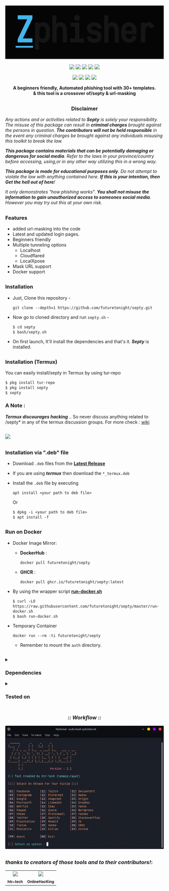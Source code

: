 <!--/septy -->

<p align="center">
  <img src=".github/misc/logo.png">
</p>

<p align="center">
  <img src="https://img.shields.io/badge/Version-1.0.0-green?style=for-the-badge">
  <img src="https://img.shields.io/github/license/futuretonight/septy?style=for-the-badge">
  <img src="https://img.shields.io/github/stars/futuretonight/septy?style=for-the-badge">
  <img src="https://img.shields.io/github/issues/futuretonight/septy?color=red&style=for-the-badge">
  <img src="https://img.shields.io/github/forks/futuretonight/septy?color=teal&style=for-the-badge">
</p>

<p align="center">
  <img src="https://img.shields.io/badge/Open%20Source-Yes-darkgreen?style=flat-square">
  <img src="https://img.shields.io/badge/Maintained%3F-Yes-lightblue?style=flat-square">
  <img src="https://img.shields.io/badge/Written%20In-Bash-darkcyan?style=flat-square">
  <img src="https://hits.seeyoufarm.com/api/count/incr/badge.svg?url=https%3A%2F%2Fgithub.com%2Ffuturetonight%2/septy&title=Visitors&edge_flat=false"/></a>
</p>

<p align="center"><b>A beginners friendly, Automated phishing tool with 30+ templates.<br>& this tool is a crossover of/septy & url-masking</b></p>

##

<h3><p align="center">Disclaimer</p></h3>

<i>Any actions and or activities related to <b>Septy</b> is solely your responsibility. The misuse of this package can result in <b>criminal charges</b> brought against the persons in question. <b>The contributors will not be held responsible</b> in the event any criminal charges be brought against any individuals misusing this toolkit to break the law.

<b>This package contains materials that can be potentially damaging or dangerous for social media</b>. Refer to the laws in your province/country before accessing, using,or in any other way utilizing this in a wrong way.

<b>This package is made for educational purposes only</b>. Do not attempt to violate the law with anything contained here. <b>If this is your intention, then Get the hell out of here</b>!

It only demonstrates "how phishing works". <b>You shall not misuse the information to gain unauthorized access to someones social media</b>. However you may try out this at your own risk.</i>

##

### Features
- added url-masking into the code
- Latest and updated login pages.
- Beginners friendly
- Multiple tunneling options
  - Localhost
  - Cloudflared
  - LocalXpose
- Mask URL support 
- Docker support

##

### Installation

- Just, Clone this repository -
  ```
  git clone --depth=1 https://github.com/futuretonight/septy.git
  ```

- Now go to cloned directory and run `septy.sh` -
  ```
  $ cd septy
  $ bash/septy.sh
  ```

- On first launch, It'll install the dependencies and that's it. ***Septy*** is installed.

##

### Installation (Termux)
You can easily install/septy in Termux by using tur-repo
```
$ pkg install tur-repo
$ pkg install septy
$ septy
```
### A Note : 
***Termux discourages hacking*** .. So never discuss anything related to /septy* in any of the termux discussion groups. For more check : [wiki](https://wiki.termux.com/wiki/Hacking)

##

<p align="left">
  <a href="https://shell.cloud.google.com/cloudshell/open?cloudshell_git_repo=https://github.com/futuretonight/septy.git&tutorial=README.md" target="_blank"><img src="https://gstatic.com/cloudssh/images/open-btn.svg"></a>
</p>

##

### Installation via ".deb" file

- Download `.deb` files from the [**Latest Release**](https://github.com/futuretonight/septy/releases/latest)
- If you are using ***termux*** then download the `*_termux.deb`

- Install the `.deb` file by executing
  ```
  apt install <your path to deb file>
  ```
  Or
  ```
  $ dpkg -i <your path to deb file>
  $ apt install -f
  ```

##

### Run on Docker

- Docker Image Mirror:
  - **DockerHub** : 
    ```
    docker pull futuretonight/septy
    ```
  - **GHCR** : 
    ```
    docker pull ghcr.io/futuretonight/septy:latest
    ```

- By using the wrapper script [**run-docker.sh**](https://raw.githubusercontent.com/futuretonight/septy/master/run-docker.sh)

  ```
  $ curl -LO https://raw.githubusercontent.com/futuretonight/septy/master/run-docker.sh
  $ bash run-docker.sh
  ```
- Temporary Container

  ```
  docker run --rm -ti futuretonight/septy
  ```
  - Remember to mount the `auth` directory.

##

<details>
  <summary><h3>Dependencies</h3></summary>

<b/septy</b> requires following programs to run properly - 
- `git`
- `curl`
- `php`

> All the dependencies will be installed automatically when you run */septy** for the first time.
</details>

<details>
  <summary><h3>Tested on</h3></summary>

- **Ubuntu**
- **Debian**
- **Arch**
- **Manjaro**
- **Fedora**
- **Termux**
</details>

##

<h3 align="center"><i>:: Workflow ::</i></h3>
<p align="center">
<img src=".github/misc/workflow.gif"/>
</p>

##

### *thanks to creators of those tools and to their contributors!*:

<table>
  <tr align="center">
    <td><a href="https://github.com/htr-tech"><img src="https://avatars.githubusercontent.com/u/56682134?v=4" /><br /><sub><b>htr-tech</b></sub></a></td>
    <td><a href="https://github.com/OnlineHacKing"><img src="https://avatars.githubusercontent.com/u/45653647?v=4" /><br /><sub><b>OnlineHacKing</b></sub></a></td>
  </tr>
<table>

<!-- // -->
